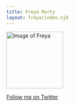 ```yaml
---
title: Freya Murty
layout: freya/index.njk
---
```


<img alt="Image of Freya" height="150" width="150" src="/images/freya/freya-murty.jpg" class="avatar-image">

[Follow me on Twitter](https://twitter.com/freyamurty)